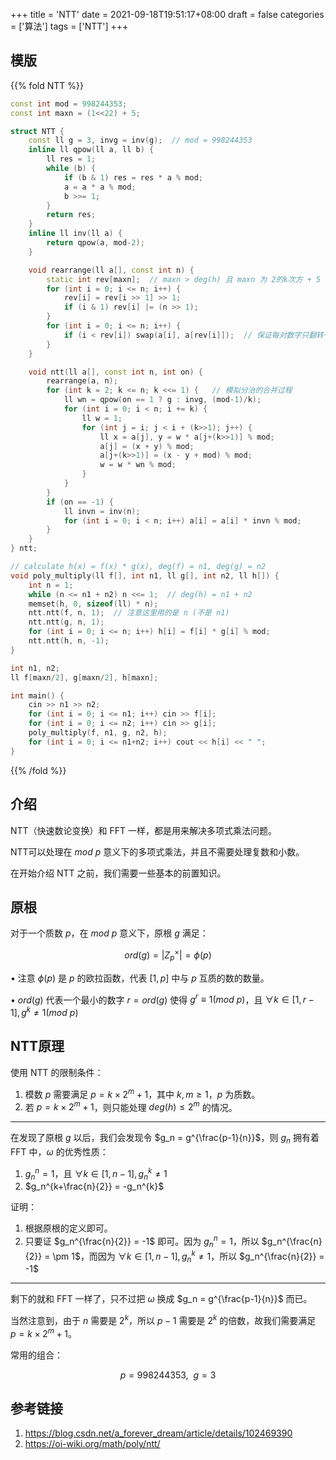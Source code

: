 +++
title = 'NTT'
date = 2021-09-18T19:51:17+08:00
draft = false
categories = ['算法']
tags = ['NTT']
+++

## 模版

{{% fold NTT %}}

```cpp
const int mod = 998244353;
const int maxn = (1<<22) + 5;

struct NTT {
    const ll g = 3, invg = inv(g);  // mod = 998244353
    inline ll qpow(ll a, ll b) {
        ll res = 1;
        while (b) {
            if (b & 1) res = res * a % mod;
            a = a * a % mod;
            b >>= 1;
        }
        return res;
    }
    inline ll inv(ll a) {
        return qpow(a, mod-2);
    }

    void rearrange(ll a[], const int n) {
        static int rev[maxn];  // maxn > deg(h) 且 maxn 为 2的k次方 + 5
        for (int i = 0; i <= n; i++) {
            rev[i] = rev[i >> 1] >> 1;
            if (i & 1) rev[i] |= (n >> 1);
        }
        for (int i = 0; i <= n; i++) {
            if (i < rev[i]) swap(a[i], a[rev[i]]);  // 保证每对数字只翻转一次
        }
    }

    void ntt(ll a[], const int n, int on) {
        rearrange(a, n);
        for (int k = 2; k <= n; k <<= 1) {   // 模拟分治的合并过程
            ll wn = qpow(on == 1 ? g : invg, (mod-1)/k);
            for (int i = 0; i < n; i += k) {
                ll w = 1;
                for (int j = i; j < i + (k>>1); j++) {
                    ll x = a[j], y = w * a[j+(k>>1)] % mod;
                    a[j] = (x + y) % mod;
                    a[j+(k>>1)] = (x - y + mod) % mod;
                    w = w * wn % mod;
                }
            }
        }
        if (on == -1) {
            ll invn = inv(n);
            for (int i = 0; i < n; i++) a[i] = a[i] * invn % mod;
        }
    }
} ntt;

// calculate h(x) = f(x) * g(x), deg(f) = n1, deg(g) = n2
void poly_multiply(ll f[], int n1, ll g[], int n2, ll h[]) {
    int n = 1;
    while (n <= n1 + n2) n <<= 1;  // deg(h) = n1 + n2
    memset(h, 0, sizeof(ll) * n);
    ntt.ntt(f, n, 1);  // 注意这里用的是 n (不是 n1)
    ntt.ntt(g, n, 1);
    for (int i = 0; i <= n; i++) h[i] = f[i] * g[i] % mod;
    ntt.ntt(h, n, -1);
}

int n1, n2;
ll f[maxn/2], g[maxn/2], h[maxn];

int main() {
    cin >> n1 >> n2;
    for (int i = 0; i <= n1; i++) cin >> f[i];
    for (int i = 0; i <= n2; i++) cin >> g[i];
    poly_multiply(f, n1, g, n2, h);
    for (int i = 0; i <= n1+n2; i++) cout << h[i] << " ";
}
```


{{% /fold %}}




## 介绍

NTT（快速数论变换）和 FFT 一样，都是用来解决多项式乘法问题。

NTT可以处理在 $mod ~ p$ 意义下的多项式乘法，并且不需要处理复数和小数。

在开始介绍 NTT 之前，我们需要一些基本的前置知识。

## 原根

对于一个质数 $p$，在 $mod ~ p$ 意义下，原根 $g$ 满足：

$$ord(g) = |Z_p^{\times}| = \phi(p)$$

• 注意 $\phi(p)$ 是 $p$ 的欧拉函数，代表 $[1,p]$ 中与 $p$ 互质的数的数量。

• $ord(g)$ 代表一个最小的数字 $r = ord(g)$ 使得 $g^r \equiv 1(mod ~ p)$，且 $\forall k \in [1,r-1], g^k \neq 1(mod ~ p)$

## NTT原理

使用 NTT 的限制条件：

1. 模数 $p$ 需要满足 $p = k \times 2^m + 1$，其中 $k, m \geq 1$，$p$ 为质数。
2. 若 $p = k \times 2^m + 1$，则只能处理 $deg(h) \leq 2^m$ 的情况。

<hr>

在发现了原根 $g$ 以后，我们会发现令 $g_n = g^{\frac{p-1}{n}}$，则 $g_n$ 拥有着 FFT 中，$\omega$ 的优秀性质：

1. $g_n^n = 1$，且 $\forall k \in [1, n-1], g_n ^ k \neq 1$
2. $g_n^{k+\frac{n}{2}} = -g_n^{k}$

证明：

1. 根据原根的定义即可。
2. 只要证 $g_n^{\frac{n}{2}} = -1$ 即可。因为 $g_n^n = 1$，所以 $g_n^{\frac{n}{2}} = \pm 1$，而因为 $\forall k \in [1, n-1], g_n ^ k \neq 1$，所以 $g_n^{\frac{n}{2}} = -1$

<hr>

剩下的就和 FFT 一样了，只不过把 $\omega$ 换成 $g_n = g^{\frac{p-1}{n}}$ 而已。

当然注意到，由于 $n$ 需要是 $2^k$，所以 $p-1$ 需要是 $2^k$ 的倍数，故我们需要满足 $p = k \times 2^m + 1$。

常用的组合：

$$p = 998244353, ~~g = 3$$


## 参考链接

1. https://blog.csdn.net/a_forever_dream/article/details/102469390
2. https://oi-wiki.org/math/poly/ntt/